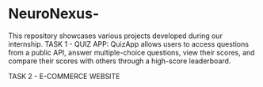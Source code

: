 # NeuroNexus-
This repository showcases various projects developed during our internship.
TASK 1 - QUIZ APP: 
QuizApp allows users to access questions from a public API, answer multiple-choice questions, view their scores, and compare their scores with others through a high-score leaderboard.


TASK 2 - E-COMMERCE WEBSITE

